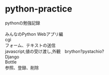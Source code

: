 # python-practice
pythonの勉強記録<br>
<br>
みんなのPython Webアプリ編<br>
cgi<br>
フォーム、テキストの送信<br>
javascript,値の受け渡し,外観　brython?pystachio? <br>
Django <br>
Bottle<br>
参照、登録、削除<br>
